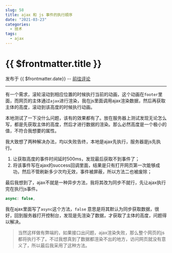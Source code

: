 ```yaml
---
slug: 58
title: ajax 和 js 事件的执行顺序
date: "2021-03-23"
categories: 
  - 技术
tags: 
  - ajax
---
```



# {{ $frontmatter.title }}

发布于 {{ $frontmatter.date}} -- [前往评论](https://zishu.me)

---





有一个需求，滚轮滚动到相应位置的时候执行当前的动画，这个动画在`footer`里面，而网页的主体通过`ajax`进行渲染，我在js里面调用ajax渲染数据，然后再获取主体的高度，滚动到该高度的时候执行动画。

本地测试了一下没什么问题，该有的效果都有了。放在服务器上测试发现无论怎么写，都是先获取主体的高度，然后才进行数据的渲染。那么必然高度是一个极小的值，不符合我想要的属性。

我大致想了两种解决办法，均以失败告终，本地是ajax先执行，服务器是js先执行。

1. 让获取高度的事件时间延时500ms，发现最后获取不到事件了；
2. 将该事件写在ajax的success回调里面，结果是只有打开网页第一次能够成功，然后不管刷新多少次均无效，事件被屏蔽，所以方法二也被废除；

最后我想到了，ajax不就是一种异步方法，我将其改为同步不就行，先让ajax执行完在执行js事件。

```js
async: false,
```

我在ajax里面写了`async`这个方法，`false` 意思是将其默认为同步获取数据，很好，回到服务器打开控制台，发现是先渲染了数据，才获取了主体的高度，问题得以解决。


>当然这样做有弊端的，如果接口出问题，ajax渲染失败，那么整个网页的js都将执行不了。不过我想真到了数据都渲染不出的地方，访问网页就没有意义了，所以最后我采用了这种方法。